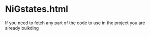# NiGstates.html
If you need to fetch any part of the code to use in the project you are already buikding
